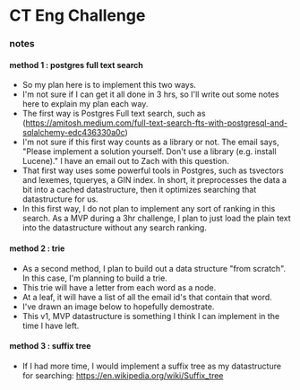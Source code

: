 # CT Eng Challenge

### notes

#### method 1 : postgres full text search

- So my plan here is to implement this two ways.
- I'm not sure if I can get it all done in 3 hrs, so I'll write out some notes here to explain my plan each way.
- The first way is Postgres Full text search, such as (https://amitosh.medium.com/full-text-search-fts-with-postgresql-and-sqlalchemy-edc436330a0c)
- I'm not sure if this first way counts as a library or not. The email says, "Please implement a solution yourself. Don't use a library (e.g. install Lucene)." I have an email out to Zach with this question.
- That first way uses some powerful tools in Postgres, such as tsvectors and lexemes, tqueryes, a GIN index. In short, it preprocesses the data a bit into a cached datastructure, then it optimizes searching that datastructure for us.
- In this first way, I do not plan to implement any sort of ranking in this search. As a MVP during a 3hr challenge, I plan to just load the plain text into the datastructure without any search ranking.


#### method 2 : trie
- As a second method, I plan to build out a data structure "from scratch". In this case, I'm planning to build a trie.
- This trie will have a letter from each word as a node.
- At a leaf, it will have a list of all the email id's that contain that word.
- I've drawn an image below to hopefully demostrate.
- This v1, MVP datastructure is something I think I can implement in the time I have left.

#### method 3 : suffix tree
- If I had more time, I would implement a suffix tree as my datastructure for searching: https://en.wikipedia.org/wiki/Suffix_tree
